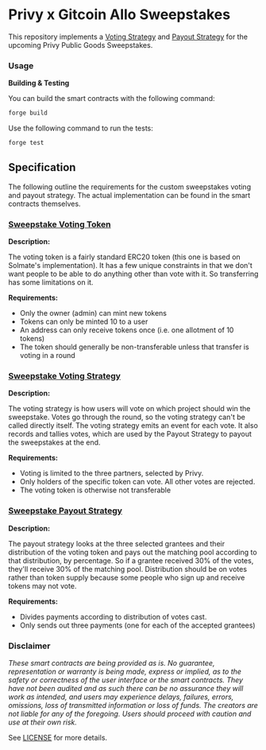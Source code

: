 # Privy x Gitcoin Allo Sweepstakes

This repository implements a [Voting
Strategy](https://docs.allo.gitcoin.co/core-concepts/voting-strategy) and
[Payout Strategy](https://docs.allo.gitcoin.co/core-concepts/payout-strategy)
for the upcoming Privy Public Goods Sweepstakes.

### Usage

**Building & Testing**

You can build the smart contracts with the following command:

```sh
forge build
```

Use the following command to run the tests:

```sh
forge test
```

## Specification

The following outline the requirements for the custom sweepstakes voting and
payout strategy. The actual implementation can be found in the smart contracts
themselves. 

### [Sweepstake Voting Token](./src/Token.sol)

**Description:**

The voting token is a fairly standard ERC20 token (this one is based on
Solmate's implementation). It has a few unique constraints in that we don't want
people to be able to do anything other than vote with it. So transferring has
some limitations on it.

**Requirements:**

- Only the owner (admin) can mint new tokens
- Tokens can only be minted 10 to a user
- An address can only receive tokens once (i.e. one allotment of 10 tokens)
- The token should generally be non-transferable unless that transfer is voting
    in a round

### [Sweepstake Voting Strategy](./src/Voting.sol)

**Description:**

The voting strategy is how users will vote on which project should
win the sweepstake. Votes go through the round, so the voting strategy can't be
called directly itself. The voting strategy emits an event for each vote. It
also records and tallies votes, which are used by the Payout Strategy to payout
the sweepstakes at the end.

**Requirements:**

- Voting is limited to the three partners, selected by Privy.
- Only holders of the specific token can vote. All other votes are rejected. 
- The voting token is otherwise not transferable 

### [Sweepstake Payout Strategy](./src/Payout.sol)

**Description:**

The payout strategy looks at the three selected grantees and their distribution
of the voting token and pays out the matching pool according to that
distribution, by percentage. So if a grantee received 30% of the votes, they'll
receive 30% of the matching pool. Distribution should be on votes rather than
token supply because some people who sign up and receive tokens may not vote.

**Requirements:**

- Divides payments according to distribution of votes cast.
- Only sends out three payments (one for each of the accepted grantees)

### Disclaimer

_These smart contracts are being provided as is. No guarantee, representation or warranty is being made, express or implied, as to the safety or correctness of the user interface or the smart contracts. They have not been audited and as such there can be no assurance they will work as intended, and users may experience delays, failures, errors, omissions, loss of transmitted information or loss of funds. The creators are not liable for any of the foregoing. Users should proceed with caution and use at their own risk._

See [LICENSE](./LICENSE) for more details.
